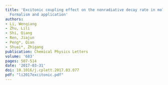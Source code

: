 ```yaml
---
title: 'Excitonic coupling effect on the nonradiative decay rate in molecular aggregates:
  Formalism and application'
authors:
- Li, Wenqiang
- Zhu, Lili
- Shi, Qiang
- Ren, Jiajun
- Peng*, Qian
- Shuai*, Zhigang
publication: Chemical Physics Letters
volume: '683'
pages: 507-514
date: '2017-03-31'
doi: 10.1016/j.cplett.2017.03.077
pdf: "li2017excitonic.pdf"
---
```

